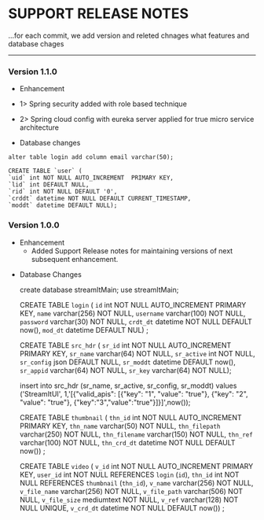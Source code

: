 # SUPPORT RELEASE NOTES
  
  ...for each commit, we add version and releted chnages what features and database chages  
  
--------------------------------------------------------------------------------------------------------------------------------------------------

### Version 1.1.0 ###
  * Enhancement
   - 1> Spring security added with role based technique
   - 2> Spring cloud config with eureka server applied for true micro service architecture 
   
   - Database changes
   	
	alter table login add column email varchar(50);
	
	CREATE TABLE `user` (
    `uid` int NOT NULL AUTO_INCREMENT  PRIMARY KEY,
    `lid` int DEFAULT NULL,
    `rid` int NOT NULL DEFAULT '0',
    `crddt` datetime NOT NULL DEFAULT CURRENT_TIMESTAMP,
    `moddt` datetime DEFAULT NULL);

### Version 1.0.0 ###
  
  * Enhancement 
      - Added Support Release notes for maintaining versions of next subsequent enhancement.
   
  - Database Changes
	
	 create database streamItMain;
	 use streamItMain;
	 
	 CREATE TABLE `login` (
	  `id` int NOT NULL AUTO_INCREMENT PRIMARY KEY,
	  `name` varchar(256) NOT NULL,
	  `username` varchar(100) NOT NULL,
	  `password` varchar(30) NOT NULL,
	  `crdt_dt` datetime NOT NULL DEFAULT now(),
	  `mod_dt` datetime DEFAULT NUL) ;
	  
    CREATE TABLE `src_hdr` (
	  `sr_id` int NOT NULL AUTO_INCREMENT PRIMARY KEY,
	  `sr_name` varchar(64) NOT NULL,
	  `sr_active` int NOT NULL,
	  `sr_config` json DEFAULT NULL,
	  `sr_moddt` datetime DEFAULT now(),
	  `sr_appid` varchar(64) NOT NULL,
	  `sr_key` varchar(64) NOT NULL);
	  
    insert into src_hdr (sr_name, sr_active, sr_config, sr_moddt) values ('StreamItUI', 1,'[{"valid_apis": [{"key": "1", "value": "true"}, {"key": "2", "value": "true"}, {"key":"3","value":"true"}]}]',now());
    
    CREATE TABLE `thumbnail` (
	  `thn_id` int NOT NULL AUTO_INCREMENT PRIMARY KEY,
	  `thn_name` varchar(50) NOT NULL,
	  `thn_filepath` varchar(250) NOT NULL,
	  `thn_filename` varchar(150) NOT NULL,
	  `thn_ref` varchar(100) NOT NULL,
	  `thn_crd_dt` datetime NOT NULL DEFAULT now()) ;	  
	  
	
	CREATE TABLE `video` (
	  `v_id` int NOT NULL AUTO_INCREMENT PRIMARY KEY,
	  `user_id` int NOT NULL REFERENCES `login` (`id`),
	  `thn_id` int NOT NULL REFERENCES `thumbnail` (`thn_id`),
	  `v_name` varchar(256) NOT NULL,
	  `v_file_name` varchar(256) NOT NULL,
	  `v_file_path` varchar(506) NOT NULL,
	  `v_file_size` mediumtext NOT NULL,
	  `v_ref` varchar(128) NOT NULL UNIQUE,
	  `v_crd_dt` datetime NOT NULL DEFAULT now()) ;
	  

